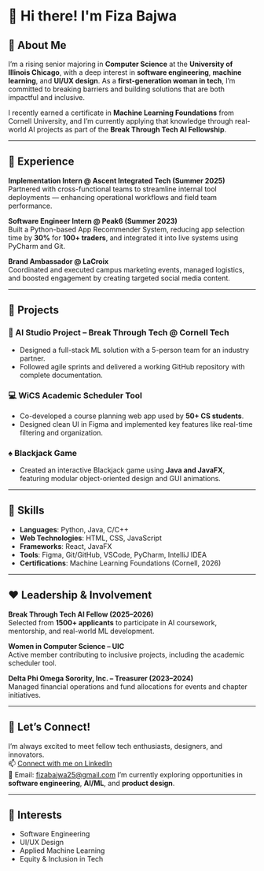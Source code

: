 # 💜 Hi there! I'm Fiza Bajwa

## 💙 About Me  
I’m a rising senior majoring in **Computer Science** at the **University of Illinois Chicago**, with a deep interest in **software engineering**, **machine learning**, and **UI/UX design**. As a **first-generation woman in tech**, I’m committed to breaking barriers and building solutions that are both impactful and inclusive.

I recently earned a certificate in **Machine Learning Foundations** from Cornell University, and I’m currently applying that knowledge through real-world AI projects as part of the **Break Through Tech AI Fellowship**.

---

## 💚 Experience  
**Implementation Intern @ Ascent Integrated Tech (Summer 2025)**  
Partnered with cross-functional teams to streamline internal tool deployments — enhancing operational workflows and field team performance.

**Software Engineer Intern @ Peak6 (Summer 2023)**  
Built a Python-based App Recommender System, reducing app selection time by **30%** for **100+ traders**, and integrated it into live systems using PyCharm and Git.

**Brand Ambassador @ LaCroix**  
Coordinated and executed campus marketing events, managed logistics, and boosted engagement by creating targeted social media content.

---

## 🧡 Projects  
### 🧠 AI Studio Project – Break Through Tech @ Cornell Tech  
- Designed a full-stack ML solution with a 5-person team for an industry partner.  
- Followed agile sprints and delivered a working GitHub repository with complete documentation.

### 💻 WiCS Academic Scheduler Tool  
- Co-developed a course planning web app used by **50+ CS students**.  
- Designed clean UI in Figma and implemented key features like real-time filtering and organization.

### ♠️ Blackjack Game  
- Created an interactive Blackjack game using **Java and JavaFX**, featuring modular object-oriented design and GUI animations.

---

## 💛 Skills  
- **Languages**: Python, Java, C/C++  
- **Web Technologies**: HTML, CSS, JavaScript  
- **Frameworks**: React, JavaFX  
- **Tools**: Figma, Git/GitHub, VSCode, PyCharm, IntelliJ IDEA  
- **Certifications**: Machine Learning Foundations (Cornell, 2026)

---

## ❤️ Leadership & Involvement  
**Break Through Tech AI Fellow (2025–2026)**  
Selected from **1500+ applicants** to participate in AI coursework, mentorship, and real-world ML development.

**Women in Computer Science – UIC**  
Active member contributing to inclusive projects, including the academic scheduler tool.

**Delta Phi Omega Sorority, Inc. – Treasurer (2023–2024)**  
Managed financial operations and fund allocations for events and chapter initiatives.

---

## 🤍 Let’s Connect!  
I’m always excited to meet fellow tech enthusiasts, designers, and innovators.  
📫 [Connect with me on LinkedIn](https://www.linkedin.com/in/fiza-bajwa-302319260/)  
📧 Email: fizabajwa25@gmail.com
I’m currently exploring opportunities in **software engineering**, **AI/ML**, and **product design**.

---

## 🩵 Interests  
- Software Engineering  
- UI/UX Design  
- Applied Machine Learning  
- Equity & Inclusion in Tech

